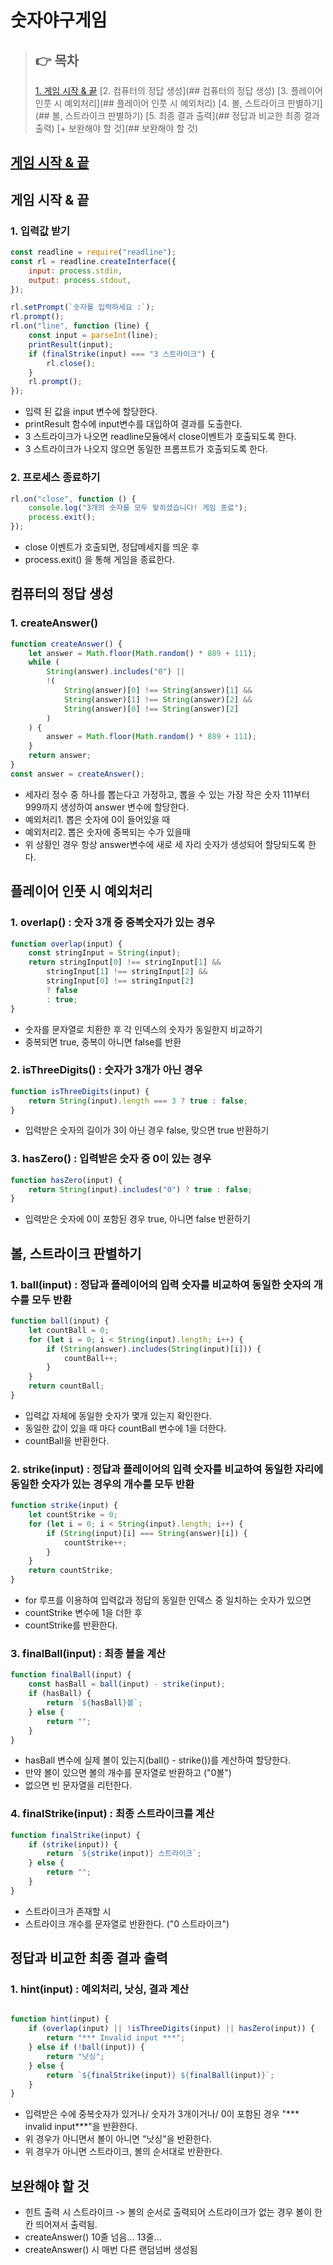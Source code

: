 # 숫자야구게임

> ## 👉 목차
> [1. 게임 시작 & 끝](#first)
> [2. 컴퓨터의 정답 생성](## 컴퓨터의 정답 생성)
> [3. 플레이어 인풋 시 예외처리](## 플레이어 인풋 시 예외처리)
> [4. 볼, 스트라이크 판별하기](## 볼, 스트라이크 판별하기)
> [5. 최종 결과 출력](## 정답과 비교한 최종 결과 출력)
> [+ 보완해야 할 것](## 보완해야 할 것)


<h2><a href="#first">게임 시작 & 끝</a></h2>

## 게임 시작 & 끝

### 1. 입력값 받기
```javascript
const readline = require("readline");
const rl = readline.createInterface({
    input: process.stdin,
    output: process.stdout,
});

rl.setPrompt(`숫자를 입력하세요 :`);
rl.prompt();
rl.on("line", function (line) {
    const input = parseInt(line);
    printResult(input);
    if (finalStrike(input) === "3 스트라이크") {
        rl.close();
    }
    rl.prompt();
});
```
- 입력 된 값을 input 변수에 할당한다.
- printResult 함수에 input변수를 대입하여 결과를 도출한다.
- 3 스트라이크가 나오면 readline모듈에서 close이벤트가 호출되도록 한다.
- 3 스트라이크가 나오지 않으면 동일한 프롬프트가 호출되도록 한다.

### 2. 프로세스 종료하기
```javascript
rl.on("close", function () {
    console.log("3개의 숫자를 모두 맞히셨습니다! 게임 종료");
    process.exit();
});
```
- close 이벤트가 호출되면, 정답메세지를 띄운 후
- process.exit() 을 통해 게임을 종료한다.


## 컴퓨터의 정답 생성

### 1. createAnswer()
```javascript
function createAnswer() {
    let answer = Math.floor(Math.random() * 889 + 111);
    while (
        String(answer).includes("0") ||
        !(
            String(answer)[0] !== String(answer)[1] &&
            String(answer)[1] !== String(answer)[2] &&
            String(answer)[0] !== String(answer)[2]
        )
    ) {
        answer = Math.floor(Math.random() * 889 + 111);
    }
    return answer;
}
const answer = createAnswer();
```
- 세자리 정수 중 하나를 뽑는다고 가정하고, 뽑을 수 있는 가장 작은 숫자 111부터 999까지 생성하여 answer 변수에 할당한다.
- 예외처리1. 뽑은 숫자에 0이 들어있을 때
- 예외처리2. 뽑은 숫자에 중복되는 수가 있을때
- 위 상황인 경우 항상 answer변수에 새로 세 자리 숫자가 생성되어 할당되도록 한다.


## 플레이어 인풋 시 예외처리

### 1. overlap() : 숫자 3개 중 중복숫자가 있는 경우
```javascript
function overlap(input) {
    const stringInput = String(input);
    return stringInput[0] !== stringInput[1] &&
        stringInput[1] !== stringInput[2] &&
        stringInput[0] !== stringInput[2]
        ? false
        : true;
}
```
- 숫자를 문자열로 치환한 후 각 인덱스의 숫자가 동일한지 비교하기
- 중복되면 true, 중복이 아니면 false를 반환

### 2. isThreeDigits() : 숫자가 3개가 아닌 경우
```javascript
function isThreeDigits(input) {
    return String(input).length === 3 ? true : false;
}
```
- 입력받은 숫자의 길이가 3이 아닌 경우 false, 맞으면 true 반환하기

### 3. hasZero() : 입력받은 숫자 중 0이 있는 경우
```javascript
function hasZero(input) {
    return String(input).includes("0") ? true : false;
}
```
- 입력받은 숫자에 0이 포함된 경우 true, 아니면 false 반환하기

## 볼, 스트라이크 판별하기

### 1. ball(input) : 정답과 플레이어의 입력 숫자를 비교하여 **동일한 숫자**의 개수를 **모두 반환**
```javascript
function ball(input) {
    let countBall = 0;
    for (let i = 0; i < String(input).length; i++) {
        if (String(answer).includes(String(input)[i])) {
            countBall++;
        }
    }
    return countBall;
}
```
- 입력값 자체에 동일한 숫자가 몇개 있는지 확인한다.
- 동일한 값이 있을 때 마다 countBall 변수에 1을 더한다.
- countBall을 반환한다.

### 2. strike(input) : 정답과 플레이어의 입력 숫자를 비교하여 **동일한 자리에 동일한 숫자가 있는** 경우의 개수를 모두 반환
```javascript
function strike(input) {
    let countStrike = 0;
    for (let i = 0; i < String(input).length; i++) {
        if (String(input)[i] === String(answer)[i]) {
            countStrike++;
        }
    }
    return countStrike;
}
```
- for 루프를 이용하여 입력값과 정답의 동일한 인덱스 중 일치하는 숫자가 있으면 
- countStrike 변수에 1을 더한 후
- countStrike를 반환한다.

### 3. finalBall(input) : 최종 볼을 계산
```javascript
function finalBall(input) {
    const hasBall = ball(input) - strike(input);
    if (hasBall) {
        return `${hasBall}볼`;
    } else {
        return "";
    }
}
```
- hasBall 변수에 실제 볼이 있는지(ball() - strike())를 계산하여 할당한다.
- 만약 볼이 있으면 볼의 개수를 문자열로 반환하고 ("0볼")
- 없으면 빈 문자열을 리턴한다.

### 4. finalStrike(input) : 최종 스트라이크를 계산
```javascript
function finalStrike(input) {
    if (strike(input)) {
        return `${strike(input)} 스트라이크`;
    } else {
        return "";
    }
}
```
- 스트라이크가 존재할 시
- 스트라이크 개수를 문자열로 반환한다. ("0 스트라이크")


## 정답과 비교한 최종 결과 출력

### 1. hint(input) : 예외처리, 낫싱, 결과 계산
```javascript

function hint(input) {
    if (overlap(input) || !isThreeDigits(input) || hasZero(input)) {
        return "*** Invalid input ***";
    } else if (!ball(input)) {
        return "낫싱";
    } else {
        return `${finalStrike(input)} ${finalBall(input)}`;
    }
}
```
- 입력받은 수에 중복숫자가 있거나/ 숫자가 3개이거나/ 0이 포함된 경우 "*** invalid input***"을 반환한다.
- 위 경우가 아니면서 볼이 아니면 "낫싱"을 반환한다.
- 위 경우가 아니면 스트라이크, 볼의 순서대로 반환한다.


## 보완해야 할 것
- 힌트 출력 시 스트라이크 -> 볼의 순서로 출력되어 스트라이크가 없는 경우 볼이 한칸 띄어져서 출력됨.
- createAnswer() 10줄 넘음... 13줄...
- createAnswer() 시 매번 다른 랜덤넘버 생성됨

